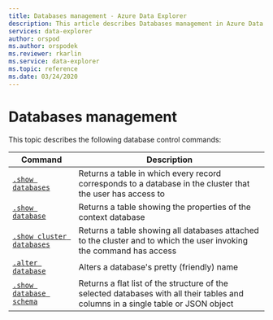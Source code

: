 ```yaml
---
title: Databases management - Azure Data Explorer
description: This article describes Databases management in Azure Data Explorer.
services: data-explorer
author: orspod
ms.author: orspodek
ms.reviewer: rkarlin
ms.service: data-explorer
ms.topic: reference
ms.date: 03/24/2020
---
```

# Databases management

This topic describes the following database control commands:

|Command |Description |
|--------|------------|
|[`.show databases`](show-databases.md) |Returns a table in which every record corresponds to a database in the cluster that the user has access to|
|[`.show database`](show-database.md) |Returns a table showing the properties of the context database |
|[`.show cluster databases`](show-cluster-database.md) |Returns a table showing all databases attached to the cluster and to which the user invoking the command has access |
|[`.alter database`](alter-database.md) |Alters a database's pretty (friendly) name |
|[`.show database schema`](show-schema-database.md) |Returns a flat list of the structure of the selected databases with all their tables and columns in a single table or JSON object |